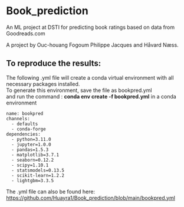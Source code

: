 # Book_prediction
An ML project at DSTI for predicting book ratings based on data from Goodreads.com

A project by Ouc-houang Fogoum Philippe Jacques and Håvard Næss.

## To reproduce the results:
The following .yml file will create a conda virtual environment with all necessary packages installed.
<br>
To generate this environment, save the file as bookpred.yml
<br>
and run the command : **conda env create -f bookpred.yml** in a conda environment

```
name: bookpred
channels:
  - defaults
  - conda-forge
dependencies:
  - python=3.11.0
  - jupyter=1.0.0
  - pandas=1.5.3
  - matplotlib=3.7.1
  - seaborn=0.12.2
  - scipy=1.10.1
  - statsmodels=0.13.5
  - scikit-learn=1.2.2
  - lightgbm=3.3.5
```

The .yml file can also be found here: https://github.com/Huayra1/Book_prediction/blob/main/bookpred.yml
